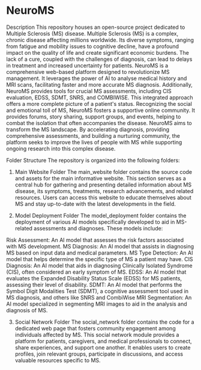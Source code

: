 # NeuroMS

Description
This repository houses an open-source project dedicated to Multiple Sclerosis (MS) disease. Multiple Sclerosis (MS) is a complex, chronic disease affecting millions worldwide. Its diverse symptoms, ranging from fatigue and mobility issues to cognitive decline, have a profound impact on the quality of life and create significant economic burdens. The lack of a cure, coupled with the challenges of diagnosis, can lead to delays in treatment and increased uncertainty for patients. NeuroMS is a comprehensive web-based platform designed to revolutionize MS management. It leverages the power of AI to analyse medical history and MRI scans, facilitating faster and more accurate MS diagnosis. Additionally, NeuroMS provides tools for crucial MS assessments, including CIS evaluation, EDSS, SDMT, SNRS, and COMBIWISE. This integrated approach offers a more complete picture of a patient's status. Recognizing the social and emotional toll of MS, NeuroMS fosters a supportive online community. It provides forums, story sharing, support groups, and events, helping to combat the isolation that often accompanies the disease. NeuroMS aims to transform the MS landscape. By accelerating diagnosis, providing comprehensive assessments, and building a nurturing community, the platform seeks to improve the lives of people with MS while supporting ongoing research into this complex disease. 


Folder Structure
The repository is organized into the following folders:

1. Main Website Folder
The main_website folder contains the source code and assets for the main informative website. This section serves as a central hub for gathering and presenting detailed information about MS disease, its symptoms, treatments, research advancements, and related resources. Users can access this website to educate themselves about MS and stay up-to-date with the latest developments in the field.

2. Model Deployment Folder
The model_deployment folder contains the deployment of various AI models specifically developed to aid in MS-related assessments and diagnoses. These models include:

Risk Assessment: An AI model that assesses the risk factors associated with MS development.
MS Diagnosis: An AI model that assists in diagnosing MS based on input data and medical parameters.
MS Type Detection: An AI model that helps determine the specific type of MS a patient may have.
CIS Diagnosis: An AI model that aids in diagnosing Clinically Isolated Syndrome (CIS), often considered an early symptom of MS.
EDSS: An AI model that evaluates the Expanded Disability Status Scale (EDSS) for MS patients, assessing their level of disability.
SDMT: An AI model that performs the Symbol Digit Modalities Test (SDMT), a cognitive assessment tool used in MS diagnosis, and others like SNRS and CombiWise
MRI Segmentation: An AI model specialized in segmenting MRI images to aid in the analysis and diagnosis of MS.

3. Social Network Folder
The social_network folder contains the code for a dedicated web page that fosters community engagement among individuals affected by MS. This social network module provides a platform for patients, caregivers, and medical professionals to connect, share experiences, and support one another. It enables users to create profiles, join relevant groups, participate in discussions, and access valuable resources specific to MS.

